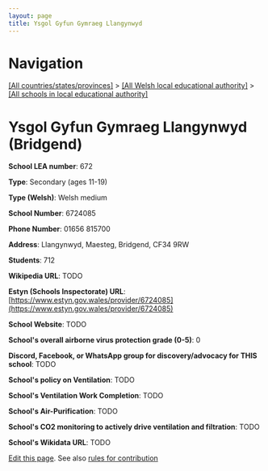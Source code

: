 ```yaml
---
layout: page
title: Ysgol Gyfun Gymraeg Llangynwyd
---
```

# Navigation

[[All countries/states/provinces]](../../..) > [[All Welsh local educational authority]](../..) > [[All schools in local educational authority]](..)

# Ysgol Gyfun Gymraeg Llangynwyd (Bridgend)

**School LEA number**: 672

**Type**: Secondary (ages 11-19)

**Type (Welsh)**: Welsh medium

**School Number**: 6724085

**Phone Number**: 01656 815700

**Address**: Llangynwyd, Maesteg, Bridgend, CF34 9RW

**Students**: 712

**Wikipedia URL**: TODO

**Estyn (Schools Inspectorate) URL**: [https://www.estyn.gov.wales/provider/6724085](https://www.estyn.gov.wales/provider/6724085)

**School Website**: TODO

**School's overall airborne virus protection grade (0-5)**: 0

**Discord, Facebook, or WhatsApp group for discovery/advocacy for THIS school**: TODO

**School's policy on Ventilation**: TODO

**School's Ventilation Work Completion**: TODO

**School's Air-Purification**: TODO

**School's CO2 monitoring to actively drive ventilation and filtration**: TODO

**School's Wikidata URL**: TODO




[Edit this page](https://github.com/VentilationProject/Wales/edit/prif/./Bridgend/Ysgol_Gyfun_Gymraeg_Llangynwyd.md). See also [rules for contribution](../../../contribution-rules/)